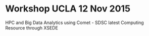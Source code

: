 # Workshop UCLA 12 Nov 2015

HPC and Big Data Analytics using Comet - SDSC latest Computing Resource through XSEDE
